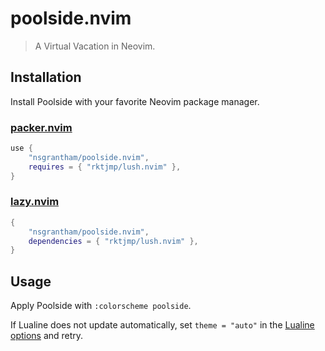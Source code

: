 # poolside.nvim

> A Virtual Vacation in Neovim.

## Installation

Install Poolside with your favorite Neovim package manager.

### [packer.nvim](https://github.com/wbthomason/packer.nvim)

```lua
use {
    "nsgrantham/poolside.nvim",
    requires = { "rktjmp/lush.nvim" },
}
```

### [lazy.nvim](https://github.com/folke/lazy.nvim)

```lua
{
    "nsgrantham/poolside.nvim",
    dependencies = { "rktjmp/lush.nvim" },
}
```

## Usage

Apply Poolside with `:colorscheme poolside`.

If Lualine does not update automatically, set `theme = "auto"` in the [Lualine options](https://github.com/nvim-lualine/lualine.nvim?tab=readme-ov-file#default-configuration) and retry.
